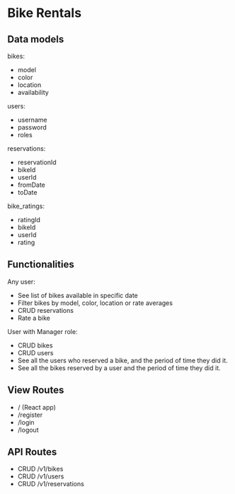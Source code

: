 # Bike Rentals

## Data models

bikes:

- model
- color
- location
- availability

users:

- username
- password
- roles

reservations:

- reservationId
- bikeId
- userId
- fromDate
- toDate

bike_ratings:

- ratingId
- bikeId
- userId
- rating

## Functionalities

Any user:

- See list of bikes available in specific date
- Filter bikes by model, color, location or rate averages
- CRUD reservations
- Rate a bike

User with Manager role:

- CRUD bikes
- CRUD users
- See all the users who reserved a bike, and the period of time they did it.
- See all the bikes reserved by a user and the period of time they did it.

## View Routes

- / (React app)
- /register
- /login
- /logout

## API Routes

- CRUD /v1/bikes
- CRUD /v1/users
- CRUD /v1/reservations
